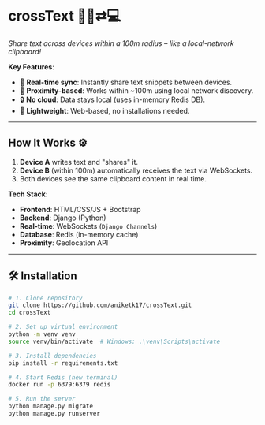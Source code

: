 # crossText 📍📲⇄💻  
*Share text across devices within a 100m radius – like a local-network clipboard!*  

**Key Features**:  
- 🔄 **Real-time sync**: Instantly share text snippets between devices.  
- 📍 **Proximity-based**: Works within ~100m using local network discovery.  
- 🔒 **No cloud**: Data stays local (uses in-memory Redis DB).  
- 🚀 **Lightweight**: Web-based, no installations needed.  
---

## How It Works ⚙️  
1. **Device A** writes text and "shares" it.  
2. **Device B** (within 100m) automatically receives the text via WebSockets.  
3. Both devices see the same clipboard content in real time.  

**Tech Stack**:  
- **Frontend**: HTML/CSS/JS + Bootstrap  
- **Backend**: Django (Python)  
- **Real-time**: WebSockets (`Django Channels`)  
- **Database**: Redis (in-memory cache)  
- **Proximity**: Geolocation API  

--- 

## 🛠 Installation

```bash
# 1. Clone repository
git clone https://github.com/aniketk17/crossText.git
cd crossText

# 2. Set up virtual environment
python -m venv venv
source venv/bin/activate  # Windows: .\venv\Scripts\activate

# 3. Install dependencies
pip install -r requirements.txt

# 4. Start Redis (new terminal)
docker run -p 6379:6379 redis

# 5. Run the server
python manage.py migrate
python manage.py runserver

